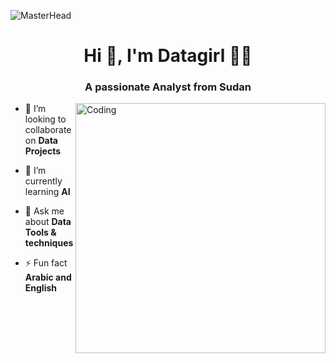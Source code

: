 ![MasterHead](https://thumbs.gfycat.com/BetterHandmadeGull-size_restricted.gif)
<h1 align="center">Hi 👋, I'm Datagirl 👨‍💻​</h1>
<h3 align="center">A passionate Analyst from Sudan</h3>
<img align="right" alt="Coding" width="400" src="https://i.pinimg.com/originals/f9/13/57/f9135788c6aeeec438abb986f283936c.gif">



- 👯 I’m looking to collaborate on **Data Projects**

- 🤝 I’m currently learning **AI**

- 💬 Ask me about **Data Tools & techniques**

- ⚡ Fun fact **Arabic and English**



